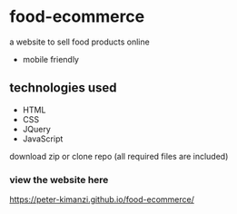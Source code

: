 
# food-ecommerce
a website to sell food products online  

* mobile friendly

## technologies used
* HTML
* CSS
* JQuery
* JavaScript

download zip or clone repo (all required files are included)

### view the website here  

https://peter-kimanzi.github.io/food-ecommerce/


